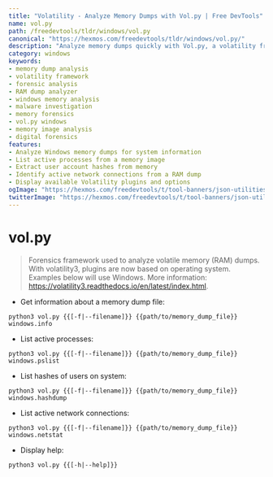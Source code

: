 ```yaml
---
title: "Volatility - Analyze Memory Dumps with Vol.py | Free DevTools"
name: vol.py
path: /freedevtools/tldr/windows/vol.py
canonical: "https://hexmos.com/freedevtools/tldr/windows/vol.py/"
description: "Analyze memory dumps quickly with Vol.py, a volatility framework for forensic analysis. Extract system information and investigate malware. Free online tool, no registration required."
category: windows
keywords:
- memory dump analysis
- volatility framework
- forensic analysis
- RAM dump analyzer
- windows memory analysis
- malware investigation
- memory forensics
- vol.py windows
- memory image analysis
- digital forensics
features:
- Analyze Windows memory dumps for system information
- List active processes from a memory image
- Extract user account hashes from memory
- Identify active network connections from a RAM dump
- Display available Volatility plugins and options
ogImage: "https://hexmos.com/freedevtools/t/tool-banners/json-utilities-banner.png"
twitterImage: "https://hexmos.com/freedevtools/t/tool-banners/json-utilities-banner.png"
---
```


# vol.py

> Forensics framework used to analyze volatile memory (RAM) dumps.
> With volatility3, plugins are now based on operating system. Examples below will use Windows.
> More information: <https://volatility3.readthedocs.io/en/latest/index.html>.

- Get information about a memory dump file:

`python3 vol.py {{[-f|--filename]}} {{path/to/memory_dump_file}} windows.info`

- List active processes:

`python3 vol.py {{[-f|--filename]}} {{path/to/memory_dump_file}} windows.pslist`

- List hashes of users on system:

`python3 vol.py {{[-f|--filename]}} {{path/to/memory_dump_file}} windows.hashdump`

- List active network connections:

`python3 vol.py {{[-f|--filename]}} {{path/to/memory_dump_file}} windows.netstat`

- Display help:

`python3 vol.py {{[-h|--help]}}`
